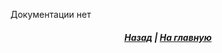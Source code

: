 ﻿Документации нет

<h5 align=center><a href="/helios-doc/wiki/api">Назад</a> | <a href="helios-doc/wiki">На главную</a></h5>

